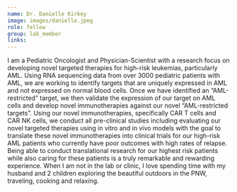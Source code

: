 ```yaml
---
name: Dr. Danielle Kirkey
image: images/danielle.jpeg
role: fellow
group: lab_member
links:
---
```


I am a Pediatric Oncologist and Physician-Scientist with a research focus on developing novel targeted therapies for high-risk leukemias, particularly AML. Using RNA sequencing data from over 3000 pediatric patients with AML, we are working to identify targets that are uniquely expressed in AML and not expressed on normal blood cells. Once we have identified an “AML-restricted” target, we then validate the expression of our target on AML cells and develop novel immunotherapies against our novel “AML-restricted targets”. Using our novel immunotherapies, specifically CAR T cells and CAR NK cells, we conduct all pre-clinical studies including evaluating our novel targeted therapies using in vitro and in vivo models with the goal to translate these novel immunotherapies into clinical trials for our high-risk AML patients who currently have poor outcomes with high rates of relapse. Being able to conduct translational research for our highest risk patients while also caring for these patients is a truly remarkable and rewarding experience. When I am not in the lab or clinic, I love spending time with my husband and 2 children exploring the beautiful outdoors in the PNW, traveling, cooking and relaxing.
